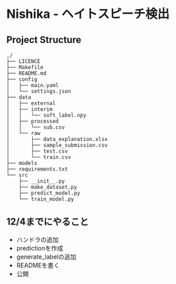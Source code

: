 # Nishika - ヘイトスピーチ検出

## Project Structure

```
./
├── LICENCE
├── Makefile
├── README.md
├── config
│   ├── main.yaml
│   └── settings.json
├── data
│   ├── external
│   ├── interim
│   │   └── soft_label.npy
│   ├── processed
│   │   └── sub.csv
│   └── raw
│       ├── data_explanation.xlsx
│       ├── sample_submission.csv
│       ├── test.csv
│       └── train.csv
├── models
├── requirements.txt
└── src
    ├── __init__.py
    ├── make_dataset.py
    ├── predict_model.py
    └── train_model.py
```

## 12/4までにやること

- ハンドラの追加
- predictionを作成
- generate_labelの追加
- READMEを書く
- 公開
